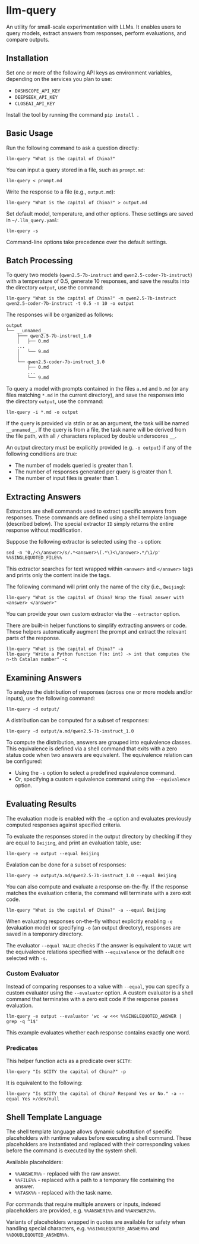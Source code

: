 # llm-query

An utility for small-scale experimentation with LLMs. It enables users to query models, extract answers from responses, perform evaluations, and compare outputs.

## Installation

Set one or more of the following API keys as environment variables, depending on the services you plan to use:

- `DASHSCOPE_API_KEY`
- `DEEPSEEK_API_KEY`
- `CLOSEAI_API_KEY`

Install the tool by running the command `pip install .`

## Basic Usage

Run the following command to ask a question directly:

    llm-query "What is the capital of China?"
    
You can input a query stored in a file, such as `prompt.md`:

    llm-query < prompt.md

Write the response to a file (e.g., `output.md`):

    llm-query "What is the capital of China?" > output.md
    
Set default model, temperature, and other options. These settings are saved in `~/.llm_query.yaml`:

    llm-query -s
    
Command-line options take precedence over the default settings.
    
## Batch Processing
    
To query two models (`qwen2.5-7b-instruct` and `qwen2.5-coder-7b-instruct`) with a temperature of 0.5, generate 10 responses, and save the results into the directory `output`, use the command:

    llm-query "What is the capital of China?" -m qwen2.5-7b-instruct qwen2.5-coder-7b-instruct -t 0.5 -n 10 -o output
    
The responses will be organized as follows:

    output
    └── __unnamed__
        ├─── qwen2.5-7b-instruct_1.0
        │   ├── 0.md
        ...
        │   └── 9.md
        │
        └── qwen2.5-coder-7b-instruct_1.0
            ├── 0.md
            ...
            └── 9.md

To query a model with prompts contained in the files `a.md` and `b.md` (or any files matching `*.md` in the current directory), and save the responses into the directory `output`, use the command:

    llm-query -i *.md -o output

If the query is provided via stdin or as an argument, the task will be named `__unnamed__`. If the query is from a file, the task name will be derived from the file path, with all `/` characters replaced by double underscores `__`.


An output directory must be explicitly provided (e.g. `-o output`) if any of the following conditions are true:

- The number of models queried is greater than 1.
- The number of responses generated per query is greater than 1.
- The number of input files is greater than 1.

## Extracting Answers

Extractors are shell commands used to extract specific answers from responses. These commands are defined using a shell template language (described below). The special extractor `ID` simply returns the entire response without modification.

Suppose the following extractor is selected using the `-s` option:

    sed -n '0,/<\/answer>/s/.*<answer>\(.*\)<\/answer>.*/\1/p' %%SINGLEQUOTED_FILE%%
    
This extractor searches for text wrapped within `<answer>` and `</answer>` tags and prints only the content inside the tags.

The following command will print only the name of the city (i.e., `Beijing`):

    llm-query "What is the capital of China? Wrap the final answer with <answer> </answer>"
    
You can provide your own custom extractor via the `--extractor` option.

There are built-in helper functions to simplify extracting answers or code. These helpers automatically augment the prompt and extract the relevant parts of the response.

    llm-query "What is the capital of China?" -a
    llm-query "Write a Python function f(n: int) -> int that computes the n-th Catalan number" -c
    
## Examining Answers

To analyze the distribution of responses (across one or more models and/or inputs), use the following command:

    llm-query -d output/
    
A distribution can be computed for a subset of responses:
    
    llm-query -d output/a.md/qwen2.5-7b-instruct_1.0

To compute the distribution, answers are grouped into equivalence classes. This equivalence is defined via a shell command that exits with a zero status code when two answers are equivalent. The equivalence relation can be configured:

- Using the `-s` option to select a predefined equivalence command.
- Or, specifying a custom equivalence command using the `--equivalence` option.
    
## Evaluating Results

The evaluation mode is enabled with the `-e` option and evaluates previously computed responses against specified criteria.

To evaluate the responses stored in the output directory by checking if they are equal to `Beijing`, and print an evaluation table, use:

    llm-query -e output --equal Beijing
    
Evalation can be done for a subset of responses:
    
    llm-query -e output/a.md/qwen2.5-7b-instruct_1.0 --equal Beijing
    
You can also compute and evaluate a response on-the-fly. If the response matches the evaluation criteria, the command will terminate with a zero exit code.

    llm-query "What is the capital of China?" -a --equal Beijing

When evaluating responses on-the-fly without explicitly enabling `-e` (evaluation mode) or specifying `-o` (an output directory), responses are saved in a temporary directory.

The evaluator `--equal VALUE` checks if the answer is equivalent to `VALUE` wrt the equivalence relations specified with `--equivalence` or the default one selected with `-s`.
    
### Custom Evaluator

Instead of comparing responses to a value with `--equal`, you can specify a custom evaluator using the `--evaluator` option. A custom evaluator is a shell command that terminates with a zero exit code if the response passes evaluation.

    llm-query -e output --evaluator 'wc -w <<< %%SINGLEQUOTED_ANSWER | grep -q ^1$'

This example evaluates whether each response contains exactly one word.

### Predicates

This helper function acts as a predicate over `$CITY`:

    llm-query "Is $CITY the capital of China?" -p
    
It is equivalent to the following:

    llm-query "Is $CITY the capital of China? Respond Yes or No." -a --equal Yes >/dev/null

## Shell Template Language

The shell template language allows dynamic substitution of specific placeholders with runtime values before executing a shell command. These placeholders are instantiated and replaced with their corresponding values before the command is executed by the system shell.

Available placeholders:

- `%%ANSWER%%` - replaced with the raw answer.
- `%%FILE%%` - replaced with a path to a temporary file containing the answer.
- `%%TASK%%` - replaced with the task name.

For commands that require multiple answers or inputs, indexed placeholders are provided, e.g. `%%ANSWER1%%` and `%%ANSWER2%%`.

Variants of placeholders wrapped in quotes are available for safety when handling special characters, e.g. `%%SINGLEQOUTED_ANSWER%%` and `%%DOUBLEQOUTED_ANSWER%%`.
